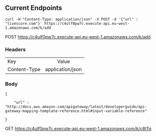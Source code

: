 ## Current Endpoints


 
```
curl -H "Content-Type: application/json" -X POST -d '{"url" : "livescore.com"}' https://c4ulf0pw7c.execute-api.eu-west-1.amazonaws.com/k/add

```

POST https://c4ulf0pw7c.execute-api.eu-west-1.amazonaws.com/k/add

### Headers
|         |      | 
| ------------- |:-------------:| 
| Key      | Value | 
| Content-Type     |  application/json  | 

### Body
```
{
	
	"url" : "http://docs.aws.amazon.com/apigateway/latest/developerguide/api-gateway-mapping-template-reference.html#input-variable-reference"
	
}

```

GET https://c4ulf0pw7c.execute-api.eu-west-1.amazonaws.com/k/c8tTq
